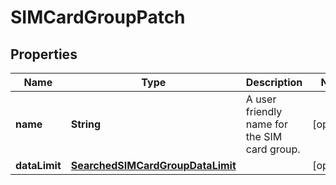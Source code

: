 

# SIMCardGroupPatch


## Properties

| Name | Type | Description | Notes |
|------------ | ------------- | ------------- | -------------|
|**name** | **String** | A user friendly name for the SIM card group. |  [optional] |
|**dataLimit** | [**SearchedSIMCardGroupDataLimit**](SearchedSIMCardGroupDataLimit.md) |  |  [optional] |



